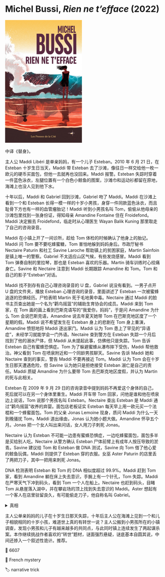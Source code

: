 # Michel Bussi, <i>Rien ne t’efface</i> (2022)

<img src=images/2022_cover.jpg width=250/>

中译《替身》。

主人公 Maddi Libéri 是单亲妈妈，有一个儿子 Esteban。2010 年 6 月 21 日，在 Esteban 十岁生日当天，Maddi 带 Esteban 去了沙滩，像往日一样交给他一枚一欧元的硬币买面包，但他一去就再也没回来。Maddi 报警。Esteban 失踪时穿着一件蓝色泳衣，左腿位置有一个白色小鲸鱼的图案，沙滩巾和运动衫都留在原地，海滩上也没人见到他下水。

十年以后，Maddi 和 Gabriel 回到沙滩，Gabriel 吻了 Maddi。Maddi 在沙滩上看到一个和 Esteban 长得一模一样的十岁小男孩，身穿一件同款蓝色泳衣，而且耻骨下方也有一样的血管瘤胎记！Maddi 听到小男孩名叫 Tom，偷偷从他母亲的沙滩包里找到一张身份证，得知母亲 Amandine Fontaine 住在 Froidefond。Maddi 决定搬去 Froidefond，临走时从心理医生 Wayan Balik Kuning 那里取走了自己的咨询录音。

Maddi 在小镇上开了一间诊所，趁给 Tom 体检的时候确认了他身上的胎记。Maddi 问 Tom 要不要吃蜂蜜糖，Tom 害怕地躲到妈妈身后。市政厅秘书 Nectaire Paturin 和社工 Savine Laroche 帮助镇上的贫困家庭，Martin Sainfoin 是镇上唯一的警察。Gabriel 不太适应山区气候，有些发烧感冒。Maddi 看到 Tom 弹奏自制的里拉琴，那也是 Esteban 喜欢的乐器。Martin 骑车训练时心绞痛身亡。Savine 和 Nectaire 注意到 Maddi 长期跟踪 Amandine 和 Tom。Tom 和自己的影子“Esteban”对话。

Maddi 找不到存有自己心理咨询录音的 U 盘，Gabriel 说没有看到。一男子点开 U 盘的文件夹，播放 Esteban 心理咨询的录音，里面讲述了 Esteban 一次被蜜蜂追逐的恐惧经历。尸检表明 Martin 死于毛地黄中毒。Nectaire 通过 Maddi 的脸书主页查出她是一个名为“鹳鸟摇篮”的辅助生育协会的成员。Maddi 来到 Tom 家，在 Tom 画的画上看到巴斯克语写的“我爱你，妈妈”，于是问 Amandine 为什么 Tom 会说巴斯克语，Amandine 说去年夏天她带 Tom 在巴斯克地区度了一个星期的假。Maddi 说不希望发生在 Esteban 身上的悲剧在 Tom 身上重演，Amandine 愤怒地将 Maddi 逐出家门。Maddi 认为 Tom 患上了罕见的“异语症”，未经学习就能学会一门外语。Nectaire 查到警方在 Esteban 失踪一个月后找到了他的溺水尸体，但 Maddi 从未提起此事，仿佛他只是失踪。Tom 告诉 Esteban 自己有蜜蜂恐惧症。Tom 为了躲避蜜蜂从瀑布摔下受伤，Maddi 帮他救治。神父看到 Tom 在喷泉附近和一个同龄男孩聊天。Savine 告诉 Maddi 她和 Nactaire 查到的事实，警告 Maddi 不要再接近 Tom。Maddi 认为 Tom 会在十岁生日那天遭遇危险，但 Savine 认为她只是拒绝接受 Esteban 溺亡是自己的责任。Maddi 质疑 Amandine 为什么要带 Tom 去巴斯克地区度假，并认为 Martin 的死与此相关。

Esteban 在 2009 年 9 月 29 日的咨询录音中提到妈妈不再爱这个身体的自己，死后就可以在另一个身体里重生。Maddi 开车带 Tom 回家，问他是谁和他在喷泉边上说话，Tom 说那个男孩名叫 Esteban。Nectaire 查出 Esteban 是 Maddi 通过“鹳鸟摇篮”收养的弃婴。面包店老板证实 Esteban 每天早上用一欧元买一个法棍和一个蜂蜜面包。Tom 的父亲 Jonas Lemoine 现身，质问 Maddi 为什么一天到晚骚扰 Tom，Maddi 道出缘由，Jonas 认为她小题大做。Amandine 怀孕五个月。Jonas 把一个女人叫出来问话，女人用刀子刺死 Jonas。

Nectaire 认为 Esteban 不可能一边患有蜜蜂恐惧症，一边吃蜂蜜面包，面包多半是买给别人吃。Nectaire 从警方确认 Esteban 尸体前臂上有成年人按压导致的淤青。Savine 建议给 Tom 和 Esteban 做 DNA 测试，Savine 向 Tom 借了他心爱的鲸鱼玩偶，Maddi 则提供了 Esteban 穿的衣服。女巫 Aster Paturin 的店里丢了两把刀子，其中一把用来刺死 Jonas。

DNA 检测表明 Esteban 和 Tom 的 DNA 相似度超过 99.9%。Maddi 赶到 Tom 家，看到 Amandine 躺在床上失去意识，手腕上有一个针孔，Tom 失踪。Maddi 在严寒天气下冲到码头，看到 Tom 一个人在船上。Nectaire 也赶到码头，目睹 Tom 从悬崖落入湖中，并在攀岩场的顶上找到失去意识的 Maddi。Aster 想起有一个客人在店里驻留良久，有可能偷走刀子，他自称名叫 Gabriel。

<details><summary>真相</summary>
Gabriel 是 Maddi 的亲生儿子，而不是男朋友（叙述性诡计）。Esteban 知道母亲怀孕，担心母亲从此不再爱自己。Savine 是 Esteban 的亲生母亲，悄悄接近 Esteban，给他灌输转生的念头，Esteban 每天给 Savine 一个蜂蜜面包。Savine 在 Esteban 十岁生日当天按计划带 Esteban 逃离，但中途 Esteban 要回去找妈妈，逃入海中溺亡。Savine 将儿子的死归咎于 Maddi，决意复仇。Savine 在网上找到一个和 Esteban 相貌相似的小孩 Tom，搬到其所在小镇当社工，在他身上留下同样的烧伤胎记，人为制造了蜜蜂恐惧症，教给他巴斯克语，还给他买了同款的鲸鱼泳衣。Savine 建议 Amandine 带 Tom 去巴斯克地区度假，制造机会和 Maddi 见面。Savine 的计划被 Martin、Jonas 先后识破，所以她将二人杀死。Savine 用小时候 Esteban 玩过的鲸鱼玩偶替换了 Tom 的鲸鱼玩偶，所以两个样本的 DNA 匹配。Gabriel 偷听了 Esteban 的心里咨询录音，化名 Esteban 主动接近并帮助 Tom。Nectaire 看到的坠崖 Tom 其实是 Savine 扔下的人偶。结尾 Savine 劫持了 Tom、Gabriel 和前来营救的 Maddi，所幸心理医生 Wayan 及时赶到将三人救下。
</details>

主人公单亲妈妈的儿子在十岁生日那天失踪，十年后主人公在海滩上见到一个和儿子相貌相同的十岁小孩，难道世上真的有转世一说？主人公搬到小男孩所在的小镇调查，发现小男孩和儿子有越来越多的共同点，与此同时镇上连续发生了两起谋杀案。本作继续挑战作者喜欢的“转世”题材，谜面强烈悬疑，谜底基本自圆其说，中间还掺入一个叙述性诡计。推荐。

:link: 6607

:file_folder: French mystery

:label: narrative trick
